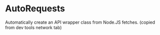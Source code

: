 # AutoRequests
Automatically create an API wrapper class from Node.JS fetches. (copied from dev tools network tab)
